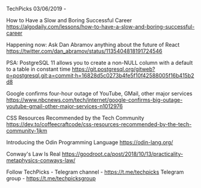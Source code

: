 TechPicks 03/06/2019 -

How to Have a Slow and Boring Successful Career
https://algodaily.com/lessons/how-to-have-a-slow-and-boring-successful-career

Happening now: Ask Dan Abramov anything about the future of React
https://twitter.com/dan_abramov/status/1135404818191724546

PSA: PostgreSQL 11 allows you to create a non-NULL column with a default to a table in constant time
https://git.postgresql.org/gitweb?p=postgresql.git;a=commit;h=16828d5c0273b4fe5f10f42588005f16b415b2d8

Google confirms four-hour outage of YouTube, GMail, other major services
https://www.nbcnews.com/tech/internet/google-confirms-big-outage-youtube-gmail-other-major-services-n1012976

CSS Resources Recommended by the Tech Community
https://dev.to/coffeecraftcode/css-resources-recommended-by-the-tech-community-1jkm

Introducing the Odin Programming Language
https://odin-lang.org/

Conway's Law Is Real
https://goodroot.ca/post/2018/10/13/practicality-metaphysics-conways-law/

Follow TechPicks -
Telegram channel - https://t.me/techpicks
Telegram group - https://t.me/techpicksgroup